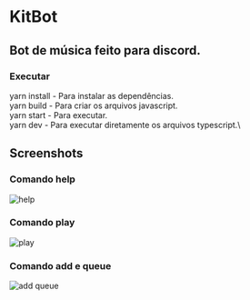 # KitBot
## Bot de música feito para discord.

### Executar
yarn install - Para instalar as dependências.\
yarn build - Para criar os arquivos javascript.\
yarn start - Para executar.\
yarn dev - Para executar diretamente os arquivos typescript.\

## Screenshots
### Comando help
![help](https://user-images.githubusercontent.com/49623348/90286371-1508cb00-de4c-11ea-8b0e-85127e7ed09c.png)

### Comando play
![play](https://user-images.githubusercontent.com/49623348/90286372-1508cb00-de4c-11ea-8e8a-64d4bbcb6e13.png)

### Comando add e queue
![add queue](https://user-images.githubusercontent.com/49623348/90286369-14703480-de4c-11ea-96a0-374c88a1a99c.png)
